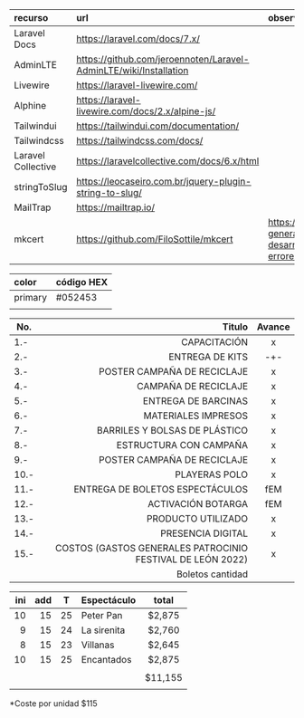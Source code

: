 | recurso            | url                                                               | observaciones                                                                                                   |
| :----------------- | :---------------------------------------------------------------- | :-------------------------------------------------------------------------------------------------------------- |
| Laravel Docs       | https://laravel.com/docs/7.x/                                     |                                                                                                                 |
| AdminLTE           | https://github.com/jeroennoten/Laravel-AdminLTE/wiki/Installation |                                                                                                                 |
| Livewire           | https://laravel-livewire.com/                                     |                                                                                                                 |
| Alphine            | https://laravel-livewire.com/docs/2.x/alpine-js/                  |                                                                                                                 |
| Tailwindui         | https://tailwindui.com/documentation/                             |                                                                                                                 |
| Tailwindcss        | https://tailwindcss.com/docs/                                     |                                                                                                                 |
| Laravel Collective | https://laravelcollective.com/docs/6.x/html                       |                                                                                                                 |
| stringToSlug       | https://leocaseiro.com.br/jquery-plugin-string-to-slug/           |                                                                                                                 |
| MailTrap           | https://mailtrap.io/                                              |                                                                                                                 |
| mkcert             | https://github.com/FiloSottile/mkcert                             | https://www.jasoft.org/Blog/post/como-generar-certificados-https-para-desarrollo-local-que-no-produzcan-errores |


| color   | código HEX |
| :------ | :--------- |
| primary | #052453    |
|         |            |


| No.  |                                                     Titulo | Avance |
| ---- | ---------------------------------------------------------: | :----: |
| 1.-  |                                               CAPACITACIÓN |   x    |
| 2.-  |                                            ENTREGA DE KITS |  -+-   |
| 3.-  |                                POSTER CAMPAÑA DE RECICLAJE |   x    |
| 4.-  |                                       CAMPAÑA DE RECICLAJE |   x    |
| 5.-  |                                        ENTREGA DE BARCINAS |   x    |
| 6.-  |                                        MATERIALES IMPRESOS |   x    |
| 7.-  |                              BARRILES Y BOLSAS DE PLÁSTICO |   x    |
| 8.-  |                                     ESTRUCTURA CON CAMPAÑA |   x    |
| 9.-  |                                POSTER CAMPAÑA DE RECICLAJE |   x    |
| 10.- |                                              PLAYERAS POLO |   x    |
| 11.- |                            ENTREGA DE BOLETOS ESPECTÁCULOS |  fEM   |
| 12.- |                                         ACTIVACIÓN BOTARGA |  fEM   |
| 13.- |                                         PRODUCTO UTILIZADO |   x    |
| 14.- |                                          PRESENCIA DIGITAL |   x    |
| 15.- | COSTOS (GASTOS GENERALES PATROCINIO FESTIVAL DE LEÓN 2022) |   x    |
|      |                                           Boletos cantidad |        |

|  ini |  add |   T   | Espectáculo |  total  |
| ---: | ---: | :---: | :---------- | :-----: |
|   10 |   15 |  25   | Peter Pan   | $2,875  |
|    9 |   15 |  24   | La sirenita | $2,760  |
|    8 |   15 |  23   | Villanas    | $2,645  |
|   10 |   15 |  25   | Encantados  | $2,875  |
|      |      |       |             |         |
|      |      |       |             | $11,155 |
|      |      |       |             |         |

*Coste por unidad $115


<!-- User::factory()->create('email' => 'prueba@mail.com'); -->